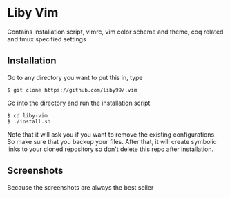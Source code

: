 # Liby Vim

Contains installation script, vimrc, vim color scheme and theme, coq related and tmux specified 
settings

## Installation

Go to any directory you want to put this in, type

```
$ git clone https://github.com/liby99/.vim
```

Go into the directory and run the installation script

```
$ cd liby-vim
$ ./install.sh
```

Note that it will ask you if you want to remove the existing configurations. So make sure that you 
backup your files. After that, it will create symbolic links to your cloned repository so don't 
delete this repo after installation.

## Screenshots

Because the screenshots are always the best seller
